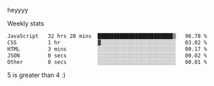 heyyyy

Weekly stats
<!--START_SECTION:waka-->

```txt
JavaScript   32 hrs 28 mins  ████████████████████████▒   96.78 %
CSS          1 hr            ▓░░░░░░░░░░░░░░░░░░░░░░░░   03.02 %
HTML         3 mins          ░░░░░░░░░░░░░░░░░░░░░░░░░   00.17 %
JSON         0 secs          ░░░░░░░░░░░░░░░░░░░░░░░░░   00.02 %
Other        0 secs          ░░░░░░░░░░░░░░░░░░░░░░░░░   00.01 %
```

<!--END_SECTION:waka-->
5 is greater than 4 :)
